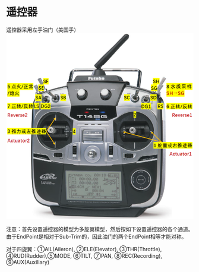 # 遥控器

遥控器采用左手油门（美国手）
![遥控器说明](https://raw.githubusercontent.com/udreams/ControllerDoc/master/Transmitter/Futaba.png)

注意：首先设置遥控器的模型为多旋翼模型，然后按如下设置遥控器的各个通道。由于EndPoint是相对于Sub-Trim的，因此油门的两个EndPoint相等才能对称。

对于四旋翼：①AIL(Aileron), ②ELE(Elevator), ③THR(Throttle), ④RUD(Rudder),⑤MODE, ⑥TILT, ⑦PAN, ⑧REC(Recording), ⑨AUX(Auxiliary)
